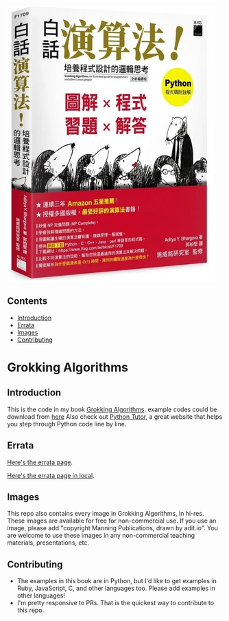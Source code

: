 ![](ebooks/grokking_algorithms_chinese-tw/OEBPS/cover.jpg)

## Contents<br />
* [Introduction](#Introduction)<br />
* [Errata](#Errata)<br />
* [Images](#Images)<br />
* [Contributing](#Contributing)<br />

# Grokking Algorithms

<span id="Introduction"></span>
## Introduction

This is the code in my book [Grokking Algorithms](https://www.manning.com/bhargava).
example codes could be download from [here](https://github.com/egonschiele/grokking_algorithms) 
Also check out [Python Tutor](http://pythontutor.com/), a great website that helps you step through Python code line by line.

<span id="Errata"></span>
## Errata

[Here's the errata page](http://adit.io/errata.html).

[Here's the errata page in local](ebooks/grokking_algorithms_en/OEBPS/errata.md).

<span id="Images"></span>
## Images

This repo also contains every image in Grokking Algorithms, in hi-res. These images are available for free for non-commercial use. If you use an image, please add "copyright Manning Publications, drawn by adit.io". You are welcome to use these images in any non-commercial teaching materials, presentations, etc.


<span id="Contributing"></span>
## Contributing
- The examples in this book are in Python, but I'd like to get examples in Ruby, JavaScript, C, and other languages too. Please add examples in other languages!
- I'm pretty responsive to PRs. That is the quickest way to contribute to this repo.

